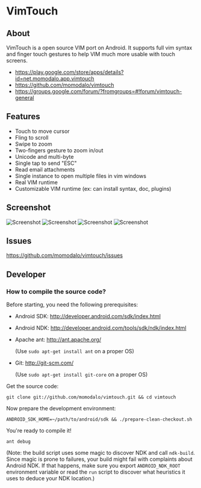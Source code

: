 # VimTouch

## About
VimTouch is a open source VIM port on Android. It supports full vim syntax and finger touch gestures to help VIM much more usable with touch screens. 

- https://play.google.com/store/apps/details?id=net.momodalo.app.vimtouch
- https://github.com/momodalo/vimtouch
- https://groups.google.com/forum/?fromgroups=#!forum/vimtouch-general

## Features
- Touch to move cursor
- Fling to scroll
- Swipe to zoom
- Two-fingers gesture to zoom in/out
- Unicode and multi-byte
- Single tap to send "ESC"
- Read email attachments
- Single instance to open multiple files in vim windows
- Real VIM runtime
- Customizable VIM runtime (ex: can install syntax, doc, plugins)

## Screenshot
![Screenshot](https://raw.github.com/momodalo/vimtouch/master/images/device-2013-04-25-045255.png)
![Screenshot](https://raw.github.com/momodalo/vimtouch/master/images/device-2013-04-24-204724.png)
![Screenshot](https://raw.github.com/momodalo/vimtouch/master/images/device-2013-04-24-204822.png)
![Screenshot](https://raw.github.com/momodalo/vimtouch/master/images/device-2013-04-24-205921.png )

## Issues
https://github.com/momodalo/vimtouch/issues

## Developer
### How to compile the source code?
Before starting, you need the following prerequisites:
-   Android SDK: http://developer.android.com/sdk/index.html
-   Android NDK: http://developer.android.com/tools/sdk/ndk/index.html
-   Apache ant: http://ant.apache.org/

    (Use `sudo apt-get install ant` on a proper OS)

-   Git: http://git-scm.com/

    (Use `sudo apt-get install git-core` on a proper OS)

Get the source code:

    git clone git://github.com/momodalo/vimtouch.git && cd vimtouch

Now prepare the development environment:

    ANDROID_SDK_HOME=~/path/to/android/sdk && ./prepare-clean-checkout.sh

You're ready to compile it!

    ant debug

(Note: the build script uses some magic to discover NDK and call `ndk-build`.
Since magic is prone to failures, your build might fail with complaints about
Android NDK. If that happens, make sure you export `ANDROID_NDK_ROOT`
environment variable or read the `run` script to discover what heuristics it
uses to deduce your NDK location.)
